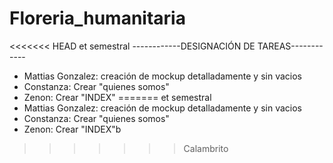 # Floreria_humanitaria
<<<<<<< HEAD
et semestral
------------DESIGNACIÓN DE TAREAS------------
- Mattias Gonzalez: creación de mockup detalladamente y sin vacios
- Constanza: Crear "quienes somos" 
- Zenon: Crear "INDEX"
=======
et semestral 
- Mattias Gonzalez: creación de mockup detalladamente y sin vacios
- Constanza: Crear "quienes somos" 
- Zenon: Crear "INDEX"b   
>>>>>>> Calambrito

